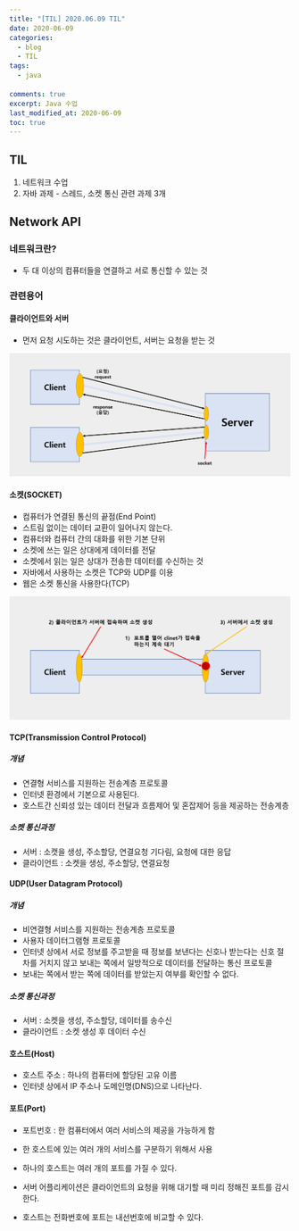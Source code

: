 ```yaml
---
title: "[TIL] 2020.06.09 TIL"
date: 2020-06-09
categories:
  - blog
  - TIL
tags:
  - java

comments: true
excerpt: Java 수업
last_modified_at: 2020-06-09
toc: true
---
```


## TIL
1) 네트워크 수업
2) 자바 과제 - 스레드, 소켓 통신 관련 과제 3개


## Network API

### 네트워크란? 

- 두 대 이상의 컴퓨터들을 연결하고 서로 통신할 수 있는 것


### 관련용어

#### 클라이언트와 서버

- 먼저 요청 시도하는 것은 클라이언트, 서버는 요청을 받는 것

![클라이언트 서버](\assets\images\til\network01.png)

#### 소켓(SOCKET)

- 컴퓨터가 연결된 통신의 끝점(End Point)
- 스트림 없이는 데이터 교환이 일어나지 않는다.
- 컴퓨터와 컴퓨터 간의 대화를 위한 기본 단위
- 소켓에 쓰는 일은 상대에게 데이터를 전달
- 소켓에서 읽는 일은 상대가 전송한 데이터를 수신하는 것
- 자바에서 사용하는 소켓은 TCP와 UDP를 이용
- 웹은 소켓 통신을 사용한다(TCP)

![클라이언트 서버](\assets\images\til\network02.png)


#### TCP(Transmission Control Protocol)

##### 개념
- 연결형 서비스를 지원하는 전송계층 프로토콜
- 인터넷 환경에서 기본으로 사용된다.
- 호스트간 신뢰성 있는 데이터 전달과 흐름제어 및 혼잡제어 등을 제공하는 전송계층

##### 소켓 통신과정
- 서버 : 소캣을 생성, 주소할당, 연결요청 기다림, 요청에 대한 응답
- 클라이언트 : 소켓을 생성, 주소할당, 연결요청 

#### UDP(User Datagram Protocol)

##### 개념
- 비연결형 서비스를 지원하는 전송계층 프로토콜
- 사용자 데이터그램형 프로토콜
- 인터넷 상에서 서로 정보를 주고받을 때 정보를 보낸다는 신호나 받는다는 신호 절차를 거치지 않고 보내는 쪽에서 일방적으로 데이터를 전달하는 통신 프로토콜
- 보내는 쪽에서 받는 쪽에 데이터를 받았는지 여부를 확인할 수 없다.

##### 소켓 통신과정
- 서버 : 소켓을 생성, 주소할당, 데이터를 송수신
- 클라이언트 : 소켓 생성 후 데이터 수신


#### 호스트(Host)
- 호스트 주소 : 하나의 컴퓨터에 할당된 고유 이름
- 인터넷 상에서 IP 주소나 도메인명(DNS)으로 나타난다.

#### 포트(Port)
- 포트번호 : 한 컴퓨터에서 여러 서비스의 제공을 가능하게 함
- 한 호스트에 있는 여러 개의 서비스를 구분하기 위해서 사용

- 하나의 호스트는 여러 개의 포트를 가질 수 있다.
- 서버 어플리케이션은 클라이언트의 요청을 위해 대기할 때 미리 정해진 포트를 감시한다.
- 호스트는 전화번호에 포트는 내선번호에 비교할 수 있다.


